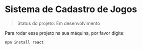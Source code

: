 # Sistema de Cadastro de Jogos

> Status do projeto:  Em desenvolvimento

Para rodar esse projeto na sua máquina, por favor digite:

```
npm install react
```
